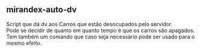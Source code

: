## mirandex-auto-dv

Script que dá dv aos Carros que estão desocupados pelo servidor. <br>
Pode se decidir de quanto em quanto tempo é que os carros são apagados. <br>
Tem também um comando que caso seja necessário pode ser usado para o mesmo efeito.<br>
